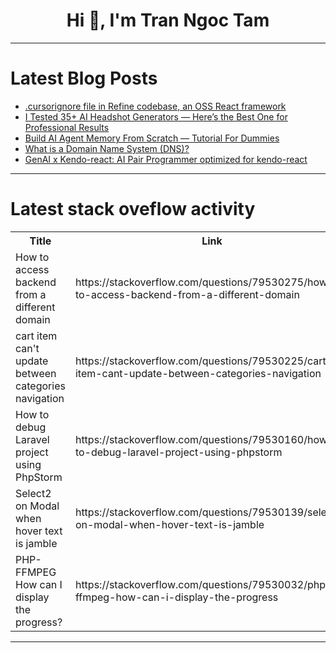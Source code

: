 <h1 align="center">Hi 👋, I'm Tran Ngoc Tam</h1>

---

# Latest Blog Posts 
<!-- BLOG-POST-LIST:START -->
- [.cursorignore file in Refine codebase, an OSS React framework](https://dev.to/ramunarasinga-11/cursorignore-file-in-refine-codebase-an-oss-react-framework-19pi)
- [I Tested 35+ AI Headshot Generators — Here’s the Best One for Professional Results](https://dev.to/artturijalli/i-tested-35-ai-headshot-generators-heres-the-best-one-for-professional-results-3k6l)
- [Build AI Agent Memory From Scratch — Tutorial For Dummies](https://dev.to/zachary62/build-ai-agent-memory-from-scratch-tutorial-for-dummies-47ma)
- [What is a Domain Name System &lpar;DNS&rpar;?](https://dev.to/clouddefenseai/what-is-a-domain-name-system-dns-2ja3)
- [GenAI x Kendo-react: AI Pair Programmer optimized for kendo-react](https://dev.to/karan_shah_2cbf1785a701a7/genai-x-kendo-react-ai-pair-programmer-optimized-for-kendo-react-hcj)
<!-- BLOG-POST-LIST:END -->

---

# Latest stack oveflow activity
<table>
  <tr><th>Title</th><th>Link</th></tr>
  <!-- STACKOVERFLOW:START --><tr><td>How to access backend from a different domain</td><td>https://stackoverflow.com/questions/79530275/how-to-access-backend-from-a-different-domain</td></tr><tr><td>cart item can&#39;t update between categories navigation</td><td>https://stackoverflow.com/questions/79530225/cart-item-cant-update-between-categories-navigation</td></tr><tr><td>How to debug Laravel project using PhpStorm</td><td>https://stackoverflow.com/questions/79530160/how-to-debug-laravel-project-using-phpstorm</td></tr><tr><td>Select2 on Modal when hover text is jamble</td><td>https://stackoverflow.com/questions/79530139/select2-on-modal-when-hover-text-is-jamble</td></tr><tr><td>PHP-FFMPEG How can I display the progress?</td><td>https://stackoverflow.com/questions/79530032/php-ffmpeg-how-can-i-display-the-progress</td></tr><!-- STACKOVERFLOW:END -->
</table>

---


